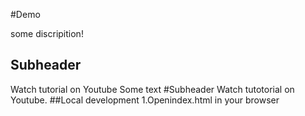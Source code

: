#Demo

some discripition!
## Subheader

Watch tutorial on Youtube
Some text
#Subheader 
Watch tutotorial on Youtube.
##Local development
1.Openindex.html in your browser
